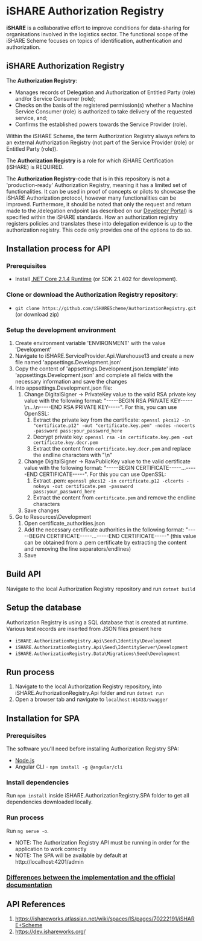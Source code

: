 # iSHARE Authorization Registry

**iSHARE** is a collaborative effort to improve conditions for data-sharing for organisations involved in the logistics sector. The functional scope of the iSHARE Scheme focuses on topics of identification, authentication and authorization.

## iSHARE Authorization Registry

The **Authorization Registry**:

- Manages records of Delegation and Authorization of Entitled Party (role) and/or Service Consumer (role);
- Checks on the basis of the registered permission(s) whether a Machine Service Consumer (role) is authorized to take delivery of the requested service, and;
- Confirms the established powers towards the Service Provider (role).

Within the iSHARE Scheme, the term Authorization Registry always refers to an external Authorization Registry (not part of the Service Provider (role) or Entitled Party (role)).

The **Authorization Registry** is a role for which iSHARE Certification (iSHARE) is REQUIRED.

The **Authorization Registry**-code that is in this repository is not a 'production-ready' Authorization Registry, meaning it has a limited set of functionalities. It can be used in proof of concepts or pilots to showcase the iSHARE Authorization protocol, however many functionalities can be improved. Furthermore, it should be noted that only the request and return made to the /delegation endpoint (as described on our [Developer Portal](https://dev.ishareworks.org)) is specified within the iSHARE standards. How  an authorization registry registers policies and translates these into delegation evidence is up to the authorization registry. This code only provides one of the options to do so.

## Installation process for API

### Prerequisites

- Install [.NET Core 2.1.4 Runtime](https://www.microsoft.com/net/download/dotnet-core/2.1) (or SDK 2.1.402 for development).

### Clone or download the Authorization Registry repository:

- `git clone https://github.com/iSHAREScheme/AuthorizationRegistry.git` (or download zip)

### Setup the development environment

1. Create environment variable 'ENVIRONMENT' with the value 'Development'
2. Navigate to iSHARE.ServiceProvider.Api.Warehouse13 and create a new file named 'appsettings.Development.json'
3. Copy the content of 'appsettings.Development.json.template' into 'appsettings.Development.json' and complete all fields with the necessary information and save the changes
4. Into appsettings.Development.json file: 
    1. Change DigitalSigner -> PrivateKey value to the valid RSA private key value with the following format: "-----BEGIN RSA PRIVATE KEY-----\n...\n-----END RSA PRIVATE KEY-----". For this, you can use OpenSSL:
        1. Extract the private key from the certificate: `openssl pkcs12 -in "certificate.p12" -out "certificate.key.pem" -nodes -nocerts -password pass:your_password_here`
        2. Decrypt private key: `openssl rsa -in certificate.key.pem -out certificate.key.decr.pem`
        3. Extract the content from `certificate.key.decr.pem` and replace the endline characters with "\n"
    2. Change DigitalSigner -> RawPublicKey value to the valid certificate value with the following format: "-----BEGIN CERTIFICATE-----...-----END CERTIFICATE-----". For this you can use OpenSSL:
        1. Extract .pem: `openssl pkcs12 -in certificate.p12 -clcerts -nokeys -out certificate.pem -password pass:your_password_here`
        2. Extract the content from `certificate.pem` and remove the endline characters
    3. Save changes
5. Go to Resources\Development
    1. Open certificate_authorities.json
    2. Add the necessary certificate authorities in the following format: "-----BEGIN CERTIFICATE-----...-----END CERTIFICATE-----" (this value can be obtained from a .pem certificate by extracting the content and removing the line separators/endlines)
    3. Save

## Build API

Navigate to the local Authorization Registry repository and run `dotnet build`

## Setup the database

Authorization Registry is using a SQL database that is created at runtime.
Various test records are inserted from JSON files present here

- `iSHARE.AuthorizationRegistry.Api\Seed\Identity\Development`
- `iSHARE.AuthorizationRegistry.Api\Seed\IdentityServer\Development`
- `iSHARE.AuthorizationRegistry.Data\Migrations\Seed\Development`

## Run process

1. Navigate to the local Authorization Registry repository, into iSHARE.AuthorizationRegistry.Api folder and run `dotnet run`
2. Open a browser tab and navigate to `localhost:61433/swagger`

## Installation for SPA

### Prerequisites

The software you'll need before installing Authorization Registry SPA:

- [Node.js](https://nodejs.org/en/)
- Angular CLI - `npm install -g @angular/cli`

### Install dependencies

Run `npm install` inside iSHARE.AuthorizationRegistry.SPA folder to get all dependencies downloaded locally.

### Run process

Run `ng serve -o`.

- NOTE: The Authorization Registry API must be running in order for the application to work correctly
- NOTE: The SPA will be available by default at http://localhost:4201/admin

### [Differences between the implementation and the official documentation](Differences.md)

## API References

1. https://ishareworks.atlassian.net/wiki/spaces/IS/pages/70222191/iSHARE+Scheme
2. https://dev.ishareworks.org/
